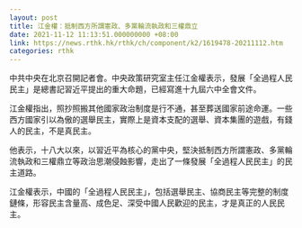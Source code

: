 ```yaml
---
layout: post
title: 江金權：抵制西方所謂憲政、多黨輪流執政和三權鼎立
date: 2021-11-12 11:13:51.000000000 +08:00
link: https://news.rthk.hk/rthk/ch/component/k2/1619478-20211112.htm
categories: rthk
---
```


中共中央在北京召開記者會。中央政策研究室主任江金權表示，發展「全過程人民民主」是總書記習近平提出的重大命題，已經寫進十九屆六中全會文件。

江金權指出，照抄照搬其他國家政治制度是行不通，甚至葬送國家前途命運。一些西方國家引以為傲的選舉民主，實際上是資本支配的選舉、資本集團的遊戲，有錢人的民主，不是真民主。

他表示，十八大以來，以習近平為核心的黨中央，堅決抵制西方所謂憲政、多黨輪流執政和三權鼎立等政治思潮侵蝕影響，走出了一條發展「全過程人民民主」的民主道路。

江金權表示，中國的「全過程人民民主」，包括選舉民主、協商民主等完整的制度鏈條，形容民主含量高、成色足、深受中國人民歡迎的民主，才是真正的人民民主。
